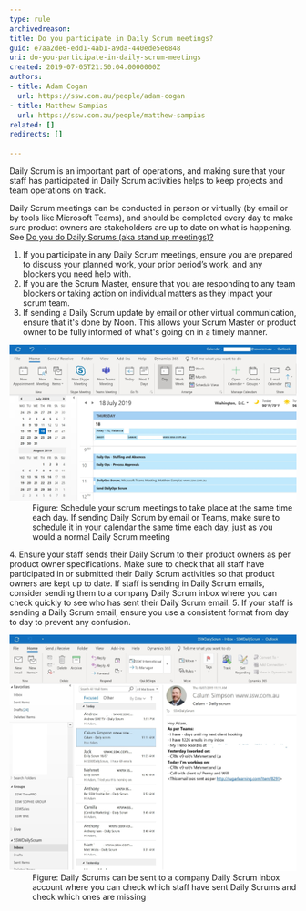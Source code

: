 ```yaml
---
type: rule
archivedreason: 
title: Do you participate in Daily Scrum meetings?
guid: e7aa2de6-edd1-4ab1-a9da-440ede5e6848
uri: do-you-participate-in-daily-scrum-meetings
created: 2019-07-05T21:50:04.0000000Z
authors:
- title: Adam Cogan
  url: https://ssw.com.au/people/adam-cogan
- title: Matthew Sampias
  url: https://ssw.com.au/people/matthew-sampias
related: []
redirects: []

---
```


Daily Scrum is an important part of operations, and making sure that your staff has participated in Daily Scrum activities helps to keep projects and team operations on track.

Daily Scrum meetings can be conducted in person or virtually (by email or by tools like Microsoft Teams), and should be completed every day to make sure product owners are stakeholders are up to date on what is happening.  See [Do you do Daily Scrums (aka stand up meetings)?](/_layouts/15/FIXUPREDIRECT.ASPX?WebId=3dfc0e07-e23a-4cbb-aac2-e778b71166a2&TermSetId=07da3ddf-0924-4cd2-a6d4-a4809ae20160&TermId=731a3f5d-a266-4944-876c-a45afa82832f)

<!--endintro-->



1. If you participate in any Daily Scrum meetings, ensure you are prepared to discuss your planned work, your prior period’s work, and any blockers you need help with.
2. If you are the Scrum Master, ensure that you are responding to any team blockers or taking action on individual matters as they impact your scrum team.
3. If sending a Daily Scrum update by email or other virtual communication, ensure that it's done by Noon.  This allows your Scrum Master or product owner to be fully informed of what's going on in a timely manner. 
<dl class="image"><dt><img src="DailyOps Scrum.jpg" alt="" style="width:750px;"></dt><dd>Figure: Schedule your scrum meetings to take place at the same time each day.  If sending Daily Scrum by email or Teams, make sure to schedule it in your calendar the same time each day, just as you would a normal Daily Scrum meeting</dd></dl>
4. Ensure your staff sends their Daily Scrum to their product owners as per product owner specifications.  Make sure to check that all staff have participated in or submitted their Daily Scrum activities so that product owners are kept up to date.  If staff is sending in Daily Scrum emails, consider sending them to a company Daily Scrum inbox where you can check quickly to see who has sent their Daily Scrum email.
5. If your staff is sending a Daily Scrum email, ensure you use a consistent format from day to day to prevent any confusion.<br>   <dl class="image"><dt><img src="daily scrum emailss.jpg" alt="" style="width:750px;"></dt><dd>Figure: Daily Scrums can be sent to a company Daily Scrum inbox account where you can check which staff have sent Daily Scrums and check which ones are missing</dd></dl>
